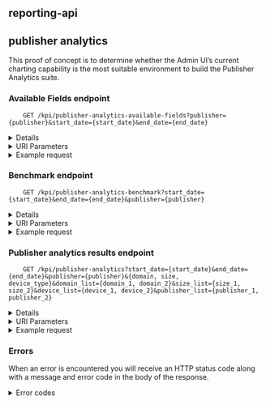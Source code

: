 
## reporting-api
## publisher analytics
This proof of concept is to determine whether the Admin UI’s current charting capability is the most suitable environment to build the Publisher Analytics suite.


### Available Fields endpoint

```shell
    GET /kpi/publisher-analytics-available-fields?publisher={publisher}&start_date={start_date}&end_date={end_date}
```

<details/>
<summary/>Details</summary>
Endpoint returns a json object containing arrays of available device_type, demoin, partner, size for a given publisher for a given time interval.

```shell
{
  "device_type": [],
  "domain": [],
  "partner": [],
  "size": []
}
```
</details>

<details/>
<summary/>URI Parameters</summary>

    parameter | parameter_type | parameter_description
    ------------ | ------------- | -------------
    publisher | **string** (required) | one of the available publishers: *guardian, news-uk, telegraph, reach, the-stylist-group, ozone*, ozone means selecting all available publishers
    start_date | **string** (required) |  starting date in YYYY-MM-DD format
    end_date | **string** (required) |  end date in YYYY-MM-DD format

</details>


<details/>
<summary/>Example request</summary>

```shell
GET /kpi/publisher-analytics-available-fields?publisher=telegraph&start_date=2019-12-10&end_date=2019-12-11

{
  "device_type": [
      "Computer",
      "Mobile",
      "Tablet",
      "Game console",
      "Digital media receiver"
  ],
  "domain": [
      "telegraph.co.uk"
  ],
  "partner": [
      "appnexus",
      "openx",
      "beeswax",
      "rubicon",
      "pubmatic"
  ],
  "size": [
      "728x90",
      "300x250",
      "970x250",
      "320x50",
      "300x600",
      "300x50"
  ]
}
```

</details>


### Benchmark endpoint

```shell
    GET /kpi/publisher-analytics-benchmark?start_date={start_date}&end_date={end_date}&publisher={publisher}
```

<details/>
<summary/>Details</summary>
Endpoint returns a json table containing the following tables: partners, revenue, benchmark for a given publisher for a given time period.

  1. "revenue" column is meant to show the % of revenue given ad partner constitutes for the chosen publisher
  2. "benchmark" column shows the % of revenue given ad partner constitutes across all publishers

```shell
[
    [
        "partner_1",
        revenue,
        benchmark
    ],
    [
        "partner_2",
        revenue,
        benchmark
    ],
    [
        "partner_3",
        revenue,
        benchmark
    ]
]
```
</details>

<details/>
<summary/>URI Parameters</summary>

    parameter | parameter_type | parameter_description
    ------------ | ------------- | -------------
    publisher | **string** (required) | one of the available publishers: *guardian, news-uk, telegraph, reach, the-stylist-group, ozone*, ozone means selecting all available publishers
    start_date | **string** (required) |  starting date in YYYY-MM-DD format
    end_date | **string** (required) |  end date in YYYY-MM-DD format

</details>


<details/>
<summary/>Example request</summary>

```shell
GET /kpi/publisher-analytics-benchmark?start_date=2019-11-16&end_date=2019-11-17&publisher=telegraph

[
    [
        "appnexus",
        49.439131586213506,
        46.868344046578706
    ],
    [
        "beeswax",
        40.6894085110077,
        11.770534879906727
    ],
    [
        "openx",
        8.616146929082245,
        18.2159087671419
    ],
    [
        "rubicon",
        1.2553129736965587,
        4.978539603600537
    ]
]
```

</details>

### Publisher analytics results endpoint

```shell
    GET /kpi/publisher-analytics?start_date={start_date}&end_date={end_date}&publisher={publisher}&{domain, size, device_type}&domain_list={domain_1, domain_2}&size_list={size_1, size_2}&device_list={device_1, device_2}&publisher_list={publisher_1, publisher_2}
```

<details/>
<summary/>Details</summary>
Endpoint returns a json table containing tables containing date, partner, domain, size, device_type, revenue for a given publisher for a given time interval based on selected filters

```shell
[
    [
        date,
        partner,
        domain,
        size,
        device,
        revenue
    ],
    ...
]
```
</details>

<details/>
<summary/>URI Parameters</summary>

    parameter | parameter_type | parameter_description
    ------------ | ------------- | -------------
    publisher | **string** (required) | one of the available publishers: *guardian, news-uk, telegraph, reach, the-stylist-group, ozone*, ozone means selecting all available publishers
    start_date | **string** (required) |  starting date in YYYY-MM-DD format
    end_date | **string** (required) |  end date in YYYY-MM-DD format
    domain, size, device_type | **string** (optional) |  used to specify additional fields
    domain_list, size_list, device_list, publisher_list | **string** (optional) | used to specify additional filters, names specified in the database, for example: "Guardian", "300x250"  

</details>


<details/>
<summary/>Example request</summary>

```shell
GET /kpi/publisher-analytics?start_date=2019-11-16&end_date=2019-11-17&publisher=ozone&device_type=Computer&publisher_list=Guardian,Telegraph

[
    [
        "2019-11-17",
        "pubmatic",
        "Computer",
        509.6204058589993
    ],
    [
        "2019-11-17",
        "pubmatic",
        "Digital media receiver",
        0.07737414499999999
    ],
    [
        "2019-11-17",
        "pubmatic",
        "Game console",
        0.4653749760000001
    ],
    [
        "2019-11-17",
        "pubmatic",
        "Mobile",
        2042.1119873690018
    ],
    [
        "2019-11-17",
        "pubmatic",
        "Tablet",
        352.32040177699974
    ],
    [
        "2019-11-17",
        "pubmatic",
        "Unknown",
        0.030084411
    ],
    [
        "2019-11-17",
        "rubicon",
        "Computer",
        164.47206542200007
    ],
    [
        "2019-11-17",
        "rubicon",
        "Digital media receiver",
        0.018821839000000003
    ],
    [
        "2019-11-17",
        "rubicon",
        "Game console",
        0.035865981
    ],
    [
        "2019-11-17",
        "rubicon",
        "Mobile",
        1236.6861955310017
    ],
    [
        "2019-11-17",
        "rubicon",
        "Tablet",
        77.79448947999998
    ],
...
]
```

</details>

### Errors
When an error is encountered you will receive an HTTP status code along with a message and error code in the body of the response.

<details/>
<summary/>Error codes</summary>

Status Code | error | error_description
------------ | ------------- | -------------
400 | Incorrect publisher parameter value | There is no such publisher
400 | Incorrect date format. It should be in YYYY-MM-DD format | Incorrectly formatted date
500 | An error occurred during a request. | Internal Server Error – There was a problem with the API host server. Try again later.

</details>

